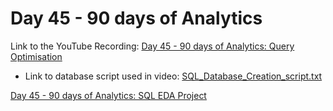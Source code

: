# Day 45 - 90 days of Analytics



Link to the YouTube Recording:
  [Day 45 - 90 days of Analytics: Query Optimisation](https://youtu.be/T_ZcAJey_Tw)

  - Link to database script used in video: [SQL_Database_Creation_script.txt](https://github.com/Bandolo/90DaysOfAnalytics/blob/master/2023/Resources/Day%2045/SQL_EDA_Project_Script-Database.txt)


  [Day 45 - 90 days of Analytics: SQL EDA Project](https://youtu.be/WGtmyxnXH94)